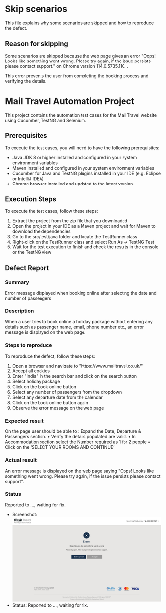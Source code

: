 # Skip scenarios

This file explains why some scenarios are skipped and how to reproduce the defect.

## Reason for skipping

Some scenarios are skipped because the web page gives an error "Oops! Looks like something went wrong. Please try again, if the issue persists please contact support." on Chrome version 114.0.5735.110.  .

This error prevents the user from completing the booking process and verifying the details.

# Mail Travel Automation Project

This project contains the automation test cases for the Mail Travel website using Cucumber, TestNG and Selenium.

## Prerequisites

To execute the test cases, you will need to have the following prerequisites:

- Java JDK 8 or higher installed and configured in your system environment variables
- Maven installed and configured in your system environment variables
- Cucumber for Java and TestNG plugins installed in your IDE (e.g. Eclipse or IntelliJ IDEA)
- Chrome browser installed and updated to the latest version

## Execution Steps

To execute the test cases, follow these steps:

1. Extract the project from the zip file that you downloaded
2. Open the project in your IDE as a Maven project and wait for Maven to download the dependencies
3. Go to the src/test/java folder and locate the TestRunner class
4. Right-click on the TestRunner class and select Run As -> TestNG Test
5. Wait for the test execution to finish and check the results in the console or the TestNG view

## Defect Report

### Summary

Error message displayed when booking online after selecting the date and number of passengers

### Description

When a user tries to book online a holiday package without entering any details such as passenger name, email, phone number etc., an error message is displayed on the web page.

### Steps to reproduce

To reproduce the defect, follow these steps:

1. Open a browser and navigate to "https://www.mailtravel.co.uk/"
2. Accept all cookies
3. Enter "India" in the search bar and click on the search button
4. Select holiday package
5. Click on the book online button
6. Select any number of passengers from the dropdown
7. Select any departure date from the calendar
8. Click on the book online button again
9. Observe the error message on the web page

### Expected result

On the page user should be able to : Expand the Date, Departure & Passengers section.
• Verify the details populated are valid.
• In Accommodation section select the Number required as 1 for 2 people
• Click on the ‘SELECT YOUR ROOMS AND CONTINUE’

### Actual result

An error message is displayed on the web page saying "Oops! Looks like something went wrong. Please try again, if the issue persists please contact support".


### Status

Reported to ..., waiting for fix.
- Screenshot: ![error](src2.png)
- Status: Reported to ..., waiting for fix.
